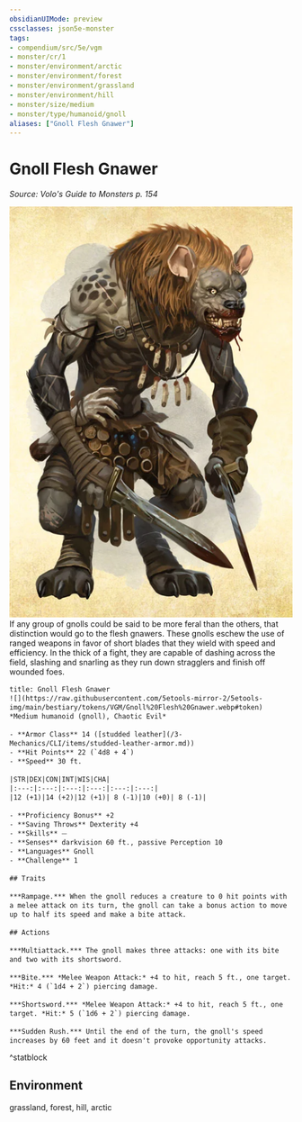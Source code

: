 ```yaml
---
obsidianUIMode: preview
cssclasses: json5e-monster
tags:
- compendium/src/5e/vgm
- monster/cr/1
- monster/environment/arctic
- monster/environment/forest
- monster/environment/grassland
- monster/environment/hill
- monster/size/medium
- monster/type/humanoid/gnoll
aliases: ["Gnoll Flesh Gnawer"]
---
```

# Gnoll Flesh Gnawer
*Source: Volo's Guide to Monsters p. 154*  

![](https://raw.githubusercontent.com/5etools-mirror-2/5etools-img/main/bestiary/VGM/Gnoll%20Flesh%20Gnawer.webp#right)  
If any group of gnolls could be said to be more feral than the others, that distinction would go to the flesh gnawers. These gnolls eschew the use of ranged weapons in favor of short blades that they wield with speed and efficiency. In the thick of a fight, they are capable of dashing across the field, slashing and snarling as they run down stragglers and finish off wounded foes.


```ad-statblock
title: Gnoll Flesh Gnawer
![](https://raw.githubusercontent.com/5etools-mirror-2/5etools-img/main/bestiary/tokens/VGM/Gnoll%20Flesh%20Gnawer.webp#token)
*Medium humanoid (gnoll), Chaotic Evil*

- **Armor Class** 14 ([studded leather](/3-Mechanics/CLI/items/studded-leather-armor.md))
- **Hit Points** 22 (`4d8 + 4`) 
- **Speed** 30 ft.

|STR|DEX|CON|INT|WIS|CHA|
|:---:|:---:|:---:|:---:|:---:|:---:|
|12 (+1)|14 (+2)|12 (+1)| 8 (-1)|10 (+0)| 8 (-1)|

- **Proficiency Bonus** +2
- **Saving Throws** Dexterity +4
- **Skills** ⏤
- **Senses** darkvision 60 ft., passive Perception 10
- **Languages** Gnoll
- **Challenge** 1

## Traits

***Rampage.*** When the gnoll reduces a creature to 0 hit points with a melee attack on its turn, the gnoll can take a bonus action to move up to half its speed and make a bite attack.

## Actions

***Multiattack.*** The gnoll makes three attacks: one with its bite and two with its shortsword.

***Bite.*** *Melee Weapon Attack:* +4 to hit, reach 5 ft., one target. *Hit:* 4 (`1d4 + 2`) piercing damage.

***Shortsword.*** *Melee Weapon Attack:* +4 to hit, reach 5 ft., one target. *Hit:* 5 (`1d6 + 2`) piercing damage.

***Sudden Rush.*** Until the end of the turn, the gnoll's speed increases by 60 feet and it doesn't provoke opportunity attacks.
```
^statblock

## Environment

grassland, forest, hill, arctic